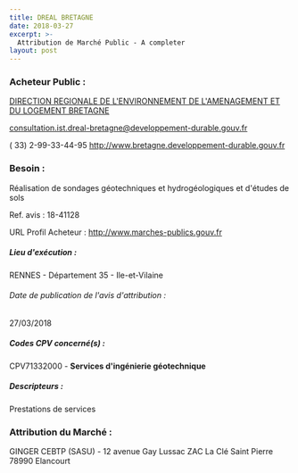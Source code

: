 ```yaml
---
title: DREAL BRETAGNE
date: 2018-03-27
excerpt: >-
  Attribution de Marché Public - A completer
layout: post
---
```


### Acheteur Public : 
<a href="/acheteur-132/siren-130010002"> DIRECTION REGIONALE DE L'ENVIRONNEMENT DE L'AMENAGEMENT ET DU LOGEMENT BRETAGNE</a><br/>



consultation.ist.dreal-bretagne@developpement-durable.gouv.fr

( 33) 2-99-33-44-95
http://www.bretagne.developpement-durable.gouv.fr
### Besoin :

Réalisation de sondages géotechniques et hydrogéologiques et d'études de sols

Ref. avis : 18-41128

URL Profil Acheteur : http://www.marches-publics.gouv.fr

##### Lieu d'exécution :

RENNES - Département 35 - Ile-et-Vilaine

###### Date de publication de l'avis d'attribution : 
27/03/2018

##### Codes CPV concerné(s) :
CPV71332000 - **Services d'ingénierie géotechnique** <br/>

##### Descripteurs :
Prestations de services <br/>

### Attribution du Marché :
GINGER CEBTP (SASU) - 12 avenue Gay Lussac ZAC La Clé Saint Pierre 78990 Elancourt <br/>
